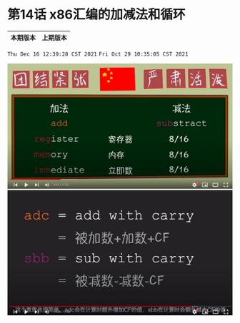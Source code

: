 # 第14话 x86汇编的加减法和循环

|本期版本|上期版本
|:---:|:---:|
`Thu Dec 16 12:39:28 CST 2021` `Fri Oct 29 10:35:05 CST 2021`


<img src="./01.png" />
<img src="./02.png" />